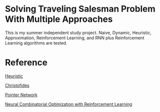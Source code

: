 # Solving Traveling Salesman Problem With Multiple Approaches

This is my summer independent study project. Naive, Dynamic, Heuristic, Approximation, Reinforcement Learning, and RNN plus Reinforcement Learning algorithms are tested.


# Reference

<a href = "https://en.wikipedia.org/wiki/Travelling_salesman_problem">Heuristic</a>

<a href = "https://en.wikipedia.org/wiki/Christofides_algorithm">Christofides</a>

<a href="https://arxiv.org/abs/1506.03134">Pointer Network</a>

<a href="https://arxiv.org/abs/1611.09940">Neural Combinatorial Optimization with Reinforcement Learning</a>
